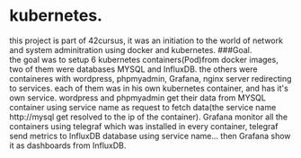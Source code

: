 # kubernetes. 
this project is part of 42cursus, it was an initiation to the world of network and system adminitration using docker and kubernetes. 
###Goal.    
the goal was to setup 6 kubernetes containers(Pod)from docker images, two of them were databases MYSQL and InfluxDB. 
the others were containeres with wordpress, phpmyadmin, Grafana, nginx server redirecting to services. 
each of them was in his own kubernetes container, and has it's own service.
wordpress and phpmyadmin get their data from MYSQL container using service name as request to fetch data(the service name http://mysql get resolved to the ip of the container). 
Grafana monitor all the containers using telegraf which was installed in every container, telegraf send metrics to InfluxDB database using service name... then Grafana show it as dashboards
from InfluxDB.  
